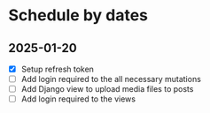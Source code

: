# Schedule by dates

## 2025-01-20

- [x] Setup refresh token
- [ ] Add login required to the all necessary mutations
- [ ] Add Django view to upload media files to posts
- [ ] Add login required to the views
